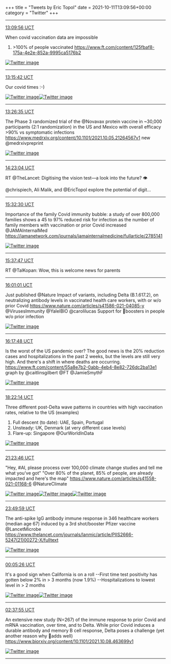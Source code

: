 +++
title = "Tweets by Eric Topol" 
date = 2021-10-11T13:09:56+00:00
category = "Twitter"
+++


---

<a href="https://twitter.com/erictopol/status/1447550032077414421" target="_blank" rel="noreferer">13:09:56 UCT</a>

When covid vaccination data are impossible 
1. &gt;100% of people vaccinated
https://www.ft.com/content/125fbaf8-175a-4e2e-852a-9995ca5176b2 

<a href="FBa59heVcAI3QI6.jpg"  ><img src="FBa59heVcAI3QI6.jpg" alt="Twitter image" ></img></a>

---

<a href="https://twitter.com/erictopol/status/1447551481637314563" target="_blank" rel="noreferer">13:15:42 UCT</a>

Our covid times :-) 

<a href="FBa8RO6VIAMw1Nx.jpg"  ><img src="FBa8RO6VIAMw1Nx.jpg" alt="Twitter image" ></img></a><a href="FBa8TR2UUAAKLsj.png"  ><img src="FBa8TR2UUAAKLsj.png" alt="Twitter image" ></img></a>

---

<a href="https://twitter.com/erictopol/status/1447554223105708035" target="_blank" rel="noreferer">13:26:35 UCT</a>

The Phase 3 randomized trial of the @Novavax protein vaccine in ~30,000 participants (2:1 randomization) in the US and Mexico with overall efficacy &gt;90% vs symptomatic infections
https://www.medrxiv.org/content/10.1101/2021.10.05.21264567v1
new @medrxivpreprint 

<a href="FBa-ZivVIAAq__N.jpg"  ><img src="FBa-ZivVIAAq__N.jpg" alt="Twitter image" ></img></a>

---

<a href="https://twitter.com/erictopol/status/1447568436645675019" target="_blank" rel="noreferer">14:23:04 UCT</a>

RT @TheLancet: Digitising the vision test—a look into the future? 👁️

@chrispiech, Ali Malik, and @EricTopol explore the potential of digit…



---

<a href="https://twitter.com/erictopol/status/1447585910321659912" target="_blank" rel="noreferer">15:32:30 UCT</a>

Importance of the family Covid immunity bubble: a study of over 800,000 families shows a 45 to 97% reduced risk for infection as the number of family members with vaccination or prior Covid increased
@JAMAInternalMed 
https://jamanetwork.com/journals/jamainternalmedicine/fullarticle/2785141 

<a href="FBbTKKXVQAEE1uJ.jpg"  ><img src="FBbTKKXVQAEE1uJ.jpg" alt="Twitter image" ></img></a>

---

<a href="https://twitter.com/erictopol/status/1447587238158606343" target="_blank" rel="noreferer">15:37:47 UCT</a>

RT @TalKopan: Wow, this is welcome news for parents



---

<a href="https://twitter.com/erictopol/status/1447593088105390085" target="_blank" rel="noreferer">16:01:01 UCT</a>

Just published @Nature 
Impact of variants, including Delta (B.1.617.2), on neutralizing antibody levels in vaccinated health care workers, with or w/o prior Covid
https://www.nature.com/articles/s41586-021-04085-y
@VirusesImmunity @YaleIBIO @carolilucas
Support for 💉boosters in people w/o prior infection 

<a href="FBbhl5OVgAEUOjb.jpg"  ><img src="FBbhl5OVgAEUOjb.jpg" alt="Twitter image" ></img></a>

---

<a href="https://twitter.com/erictopol/status/1447597310075031556" target="_blank" rel="noreferer">16:17:48 UCT</a>

Is the worst of the US pandemic over? The good news is the 20% reduction cases and hospitalizations in the past 2 weeks, but the levels are still very high. And there's a shift in where deaths are occurring.
https://www.ft.com/content/55a8e7b2-0abb-4eb4-8e82-726dc2ba13e1 graph by @caitlinsgilbert @FT
@JamieSmythF 

<a href="FBbkfYzVEAcmQJF.jpg"  ><img src="FBbkfYzVEAcmQJF.jpg" alt="Twitter image" ></img></a>

---

<a href="https://twitter.com/erictopol/status/1447628626933862400" target="_blank" rel="noreferer">18:22:14 UCT</a>

Three different post-Delta wave patterns in countries with high vaccination rates, relative to the US (examples)
1.  Full descent (to date): UAE, Spain, Portugal
2. Unsteady: UK, Denmark (at very different case levels)
3. Flare-up: Singapore
@OurWorldInData 

<a href="FBcBsvdVkAQMwip.jpg"  ><img src="FBcBsvdVkAQMwip.jpg" alt="Twitter image" ></img></a>

---

<a href="https://twitter.com/erictopol/status/1447674308680040450" target="_blank" rel="noreferer">21:23:46 UCT</a>

"Hey, #AI, please process over 100,000 climate change studies and tell me what you've got"
"Over 80% of the planet, 85% of people, are already impacted and here's the map"
https://www.nature.com/articles/s41558-021-01168-6 @NatureClimate 

<a href="FBcr_DvVUAExY8e.jpg"  ><img src="FBcr_DvVUAExY8e.jpg" alt="Twitter image" ></img></a><a href="FBcr5fYVgAAuJTA.jpg"  ><img src="FBcr5fYVgAAuJTA.jpg" alt="Twitter image" ></img></a><a href="FBcr7DYVcAICk2m.jpg"  ><img src="FBcr7DYVcAICk2m.jpg" alt="Twitter image" ></img></a>

---

<a href="https://twitter.com/erictopol/status/1447711106424664066" target="_blank" rel="noreferer">23:49:59 UCT</a>

The anti-spike IgG antibody immune response in 346 healthcare workers (median age 67) induced by a 3rd shot/booster Pfizer vaccine @LancetMicrobe https://www.thelancet.com/journals/lanmic/article/PIIS2666-5247(21)00272-X/fulltext 

<a href="FBdM41GVcAEBd6u.jpg"  ><img src="FBdM41GVcAEBd6u.jpg" alt="Twitter image" ></img></a>

---

<a href="https://twitter.com/erictopol/status/1447714993831505922" target="_blank" rel="noreferer">00:05:26 UCT</a>

It's a good sign when California is on a roll 
--First time test positivity has gotten below 2% in &gt; 3 months (now 1.9%)
--Hospitalizations to lowest level in &gt; 2 months 

<a href="FBdRCuQVEAEeMVd.jpg"  ><img src="FBdRCuQVEAEeMVd.jpg" alt="Twitter image" ></img></a><a href="FBdQtvjVEAItPwr.jpg"  ><img src="FBdQtvjVEAItPwr.jpg" alt="Twitter image" ></img></a>

---

<a href="https://twitter.com/erictopol/status/1447753366440841217" target="_blank" rel="noreferer">02:37:55 UCT</a>

An extensive new study (N=267) of the immune response to prior Covid and mRNA vaccination, over time, and to Delta. While prior Covid induces a durable antibody and memory B cell response, Delta poses a challenge (yet another reason why 💉adds well)
https://www.biorxiv.org/content/10.1101/2021.10.08.463699v1 

<a href="FBdzrsDVQAEoafn.jpg"  ><img src="FBdzrsDVQAEoafn.jpg" alt="Twitter image" ></img></a>

---